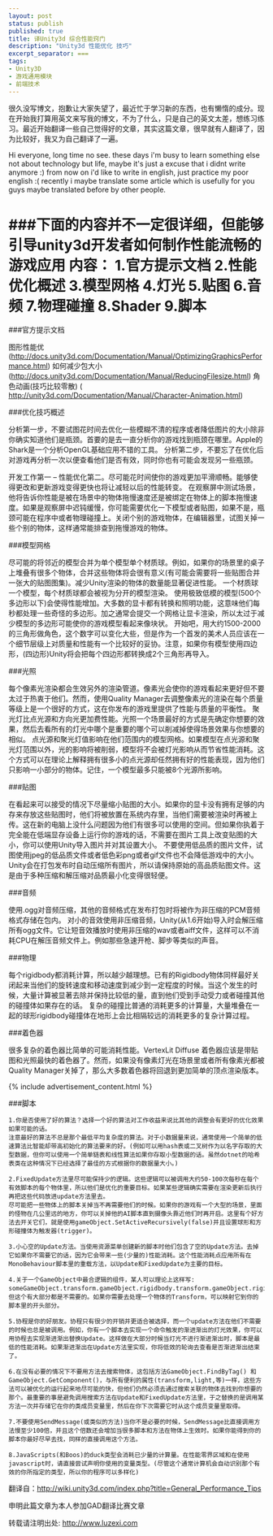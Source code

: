 ```yaml
---
layout: post
status: publish
published: true
title: 译Unity3d 综合性能窍门
description: "Unity3d 性能优化 技巧"
excerpt_separator: ===
tags:
- Unity3D
- 游戏通用模块
- 前端技术
---
```

很久没写博文，抱歉让大家失望了，最近忙于学习新的东西，也有懒惰的成分。现在开始我打算用英文来写我的博文，不为了什么，只是自己的英文太差，想练习练习。最近开始翻译一些自己觉得好的文章，其实这篇文章，很早就有人翻译了，因为比较好，我又为自己翻译了一遍。

Hi everyone, long time no see. these days i'm busy to learn something else not about technology but life, maybe it's just a excuse that i didnt write anymore :) from now on i'd like to write in english, just practice my poor english :( recently i maybe translate some article which is usefully for you guys maybe translated before by other people.

###下面的内容并不一定很详细，但能够引导unity3d开发者如何制作性能流畅的游戏应用
	内容：
	1.官方提示文档
	2.性能优化概述
	3.模型网格
	4.灯光
	5.贴图
	6.音频
	7.物理碰撞
	8.Shader
	9.脚本
===

###官方提示文档

图形性能优(http://docs.unity3d.com/Documentation/Manual/OptimizingGraphicsPerformance.html)
如何减少包大小(http://docs.unity3d.com/Documentation/Manual/ReducingFilesize.html)
角色动画(技巧比较零散) ( http://unity3d.com/Documentation/Manual/Character-Animation.html)

###优化技巧概述

分析第一步，不要试图花时间去优化一些模糊不清的程序或者降低图片的大小除非你确实知道他们是瓶颈。首要的是去一直分析你的游戏找到瓶颈在哪里。Apple的Shark是一个分析OpenGL基础应用不错的工具。
分析第二步，不要忘了在优化后对游戏再分析一次以便查看他们是否有效，同时你也有可能会发现另一些瓶颈。

开发工作第一 – 性能优化第二。尽可能花时间使你的游戏更加平滑顺畅。能够使得更改和更新游戏变得更快也将让减轻以后的性能转变。 在观察屏中测试场景，他将告诉你性能是被在场景中的物体拖慢速度还是被绑定在物体上的脚本拖慢速度。如果是观察屏中迟钝缓慢，你可能需要优化一下模型或者贴图，如果不是，瓶颈可能在程序中或者物理碰撞上。关闭个别的游戏物体，在编辑器里，试图关掉一些个别的物体，这样通常能排查到拖慢游戏的物体。

###模型网格

尽可能的将邻近的模型合并为单个模型单个材质球。例如，如果你的场景里的桌子上堆叠有很多个物体，合并这些物体将会很有意义(有可能会需要将一些贴图合并一张大的贴图图集)。减少Unity渲染的物体的数量能显著促进性能。
一个材质球一个模型，每个材质球都会被视为分开的模型渲染。
使用极致低模的模型(500个多边形以下)会使得性能增加。大多数的显卡都有转换和照明功能，这意味他们每秒都处理一些奇怪的多边形。加之通常会提交一个网格让显卡渲染，所以太过于减少模型的多边形可能使你的游戏模型看起来像块状。
开始吧，用大约1500-2000的三角形做角色，这个数字可以变化大些，但是作为一个首发的美术人员应该在一个细节层级上对质量和性能有一个比较好的妥协。注意，如果你有模型使用四边形，(四边形)Unity将会把每个四边形都转换成2个三角形再导入。

###光照

每个像素光渲染都会生效另外的渲染管道。像素光会使你的游戏看起来更好但不要太过于热衷于他们。然而，使用Quality Manager去调整像素光的渲染在每个质量等级上是一个很好的方式，这在你发布的游戏里提供了性能与质量的平衡性。
 聚光灯比点光源和方向光更加费性能。光照一个场景最好的方式是先确定你想要的效果，然后去看所有的灯光中哪个是重要的哪个可以削减掉使得场景效果与你想要的相似。
点光源和聚光灯值影响在他们范围内的模型网格。如果模型在点光源和聚光灯范围以外，光的影响将被削弱，模型将不会被灯光影响从而节省性能消耗。这个方式可以在理论上解释拥有很多小的点光源却任然拥有好的性能表现，因为他们只影响一小部分的物体。记住，一个模型最多只能被8个光源所影响。

###贴图

在看起来可以接受的情况下尽量缩小贴图的大小。如果你的显卡没有拥有足够的内存来存放这些贴图时，他们将被放置在系统内存里，当他们需要被渲染时再被上传。这在新的电脑上没什么问题因为他们有很多可以使用的空间。但如果你执着于完全能在低端显存设备上运行你的游戏的话，不需要在图片工具上改变贴图的大小，你可以使用Unity导入图片并对其设置大小。
不要使用低品质的图片文件，试图使用jpeg的低品质文件或者低色彩png或者gif文件也不会降低游戏中的大小。Unity会在打包发布时自动压缩所有图片，所以请保持原始的高品质贴图文件。这是由于多种压缩和解压缩对品质最小化变得很轻便。

###音频

使用.ogg对音频压缩，其他的音频格式在发布打包时将被作为非压缩的PCM音频格式存储在包内。
对小的音效使用非压缩音频，Unity(从1.6开始)导入时会解压缩所有ogg文件。它让短音效播放时使用非压缩的wav或者aiff文件，这样可以不消耗CPU在解压音频文件上。例如那些急速开枪、脚步等类似的声音。

###物理

每个rigidbody都消耗计算，所以越少越理想。已有的Rigidbody物体同样最好关闭起来当他们的旋转速度和移动速度到减少到一定程度的时候。当这个发生的时候，大量计算被显著去除并保持比较低的量，直到他们受到手动受力或者碰撞其他的碰撞体如果存在的话。
复杂的碰撞比普通的消耗更多的计算量，大量堆叠在一起的球形rigidbody碰撞体在地形上会比相隔较远的消耗更多的复杂计算过程。

###着色器

很多复杂的着色器比简单的可能消耗性能。VertexLit Diffuse 着色器应该是带贴图和光照最快的着色器了。然而，如果没有像素灯光在场景里或者所有像素光都被Quality Manager关掉了，那么大多数着色器将回退到更加简单的顶点渲染版本。

{% include advertisement_content.html %}

###脚本

	1.你是否使用了好的算法？选择一个好的算法对工作收益来说比其他的调整会有更好的优化效果如果可能的话。
	注意最好的算法不总是那个最低平均复杂度的算法。对于小数据量来说，通常使用一个简单的低速算法比智能却带高初始化的算法要来的好。(例如可以用hash表或二叉树作为以名字存取的大型数据，但你可以使用一个简单链表和线性算法如果你存取小型数据的话。虽然dotnet的哈希表类在这种情况下已经选择了最佳的方式根据你的数据量大小。)

	2.FixedUpdate方法里尽可能保持少的逻辑。这些逻辑可以被调用大约50-100次每秒在每个有效脚本的每个物体里，所以他们是优化的重要目标。如果某些逻辑确实需要在渲染更新后执行再把这些代码放进update方法里去。
	尽可能把一些物体上的脚本关掉当不再需要他们的时候。如果你的游戏有一个大型的场景，里面的怪物在几公里远的地方，你可以关掉他的AI脚本直到摄像头靠近他们时再开启。这里有个好方法去开关它们，就是使用gameObject.SetActiveRecursively(false)并且设置球形和方形碰撞体为触发器(trigger)。

	3.小心空的Update方法。当使用资源菜单创建新的脚本时他们包含了空的Update方法。去掉它如果你不需要它的话，因为它会带来一些(少量的)性能消耗。这个性能消耗点应用所有在MonoBehaviour脚本里的重载方法，以Update和FixedUpdate为主要的目标。

	4.关于一个GameObject中最合逻辑的组件，某人可以理论上这样写: someGameObject.transform.gameObject.rigidbody.transform.gameObject.rigidbody.transform，但这个有大部分都是不需要的。如果你需要去处理一个物体的Transform，可以映射它到你的脚本里的开头部分。

	5.协程是你的好朋友。协程只有很少的开销并更适合被选择，而一个update方法在他们不需要的时候也总是被调用。例如，你有一个脚本去实现一个命令触发的渐进渐出的灯光效果，你可以用协程去实现渐进渐出替换Update。这样做在大部分时候当灯光不进行渐进渐出时，脚本是最低的性能消耗。如果渐进渐出在Update方法里实现，你将低效的轮询去查看是否渐进渐出结束了。

	6.在没有必要的情况下不要用方法去搜索物体，这包括方法GameObject.FindByTag() 和 GameObject.GetComponent()，与所有便利的属性(transform,light,等)一样，这些方法可以被优化的运行起来地尽可能的快，但他们仍然必须去通过搜索关联的物体去找到你想要的那个。最重要的事是避免调用搜索方法在Update和FixedUpdate方法里，于之替换的是调用某方法一次并存储它在你的类成员变量里，然后在你下次需要它时从这个成员变量里取得。

	7.不要使用SendMessage(或类似的方法)当你不是必要的时候，SendMessage比直接调用方法慢至少100倍，并且这个倍数还会增加当很多脚本和方法在物体上生效时。如果你能得到你的脚本你最好尽早去找，同样的直接调用这个方法。

	8.JavaScripts(和Boos)的duck类型会消耗已少量的计算量。在性能零界区域和在使用javascript时，请直接尝试声明你使用的变量类型。(尽管这个通常计算机会自动识别那个有效的你所指定的类型，所以你的程序可以多样化)

翻译自：http://wiki.unity3d.com/index.php?title=General_Performance_Tips

申明此篇文章为本人参加GAD翻译比赛文章

转载请注明出处: http://www.luzexi.com


